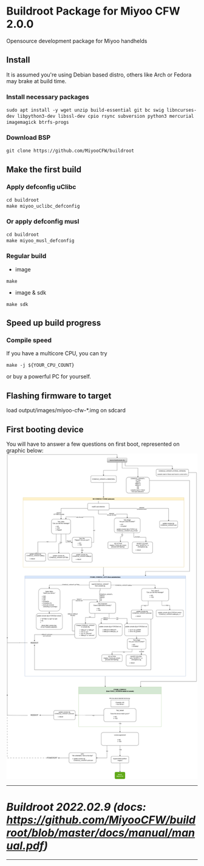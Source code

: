 # Buildroot Package for Miyoo CFW 2.0.0
Opensource development package for Miyoo handhelds

## Install

It is assumed you're using Debian based distro, others like Arch or Fedora may brake at build time.

### Install necessary packages

``` shell
sudo apt install -y wget unzip build-essential git bc swig libncurses-dev libpython3-dev libssl-dev cpio rsync subversion python3 mercurial imagemagick btrfs-progs
```

### Download BSP

```shell
git clone https://github.com/MiyooCFW/buildroot
```

## Make the first build

### Apply defconfig uClibc

```shell
cd buildroot
make miyoo_uclibc_defconfig
```

### Or apply defconfig musl

```shell
cd buildroot
make miyoo_musl_defconfig
```

### Regular build

- image

```shell
make
```

- image & sdk

```shell
make sdk
```

## Speed up build progress

### Compile speed

If you have a multicore CPU, you can try
```
make -j ${YOUR_CPU_COUNT}
```
or buy a powerful PC for yourself.

## Flashing firmware to target

load output/images/miyoo-cfw-*.img on sdcard

## First booting device

You will have to answer a few questions on first boot, represented on graphic below:
![flashing procedure](firstboot_procedure.drawio.png)

---
# _Buildroot 2022.02.9 (docs: https://github.com/MiyooCFW/buildroot/blob/master/docs/manual/manual.pdf)_
---
